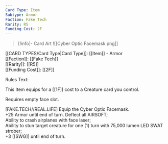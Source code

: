 ```yaml
---
Card Type: Item
Subtype: Armor
Faction: Fake Tech
Rarity: R5
Funding Cost: 2F
---
```

> [!info]- Card Art
> ![[Cyber Optic Facemask.png]]

[[CARD TYPES/Card Type|Card Type]]: [[Item]] - Armor  
[[Faction]]: [[Fake Tech]]  
[[Rarity]]: [[R5]]  
[[Funding Cost]]: [[2F]]  

Rules Text:  

This Item equips for a [[1F]] cost to a Creature card you control.  

Requires empty face slot.  

[FAKE.TECH//REAL.LIFE] Equip the Cyber Optic Facemask.  
+25 Armor until end of turn. Deflect all AIRSOFT;  
Ability to crash airplanes with face laser;  
Ability to stun target creature for one (1) turn with 75,000 lumen LED SWAT strober;  
+3 [[SWG]] until end of turn.  